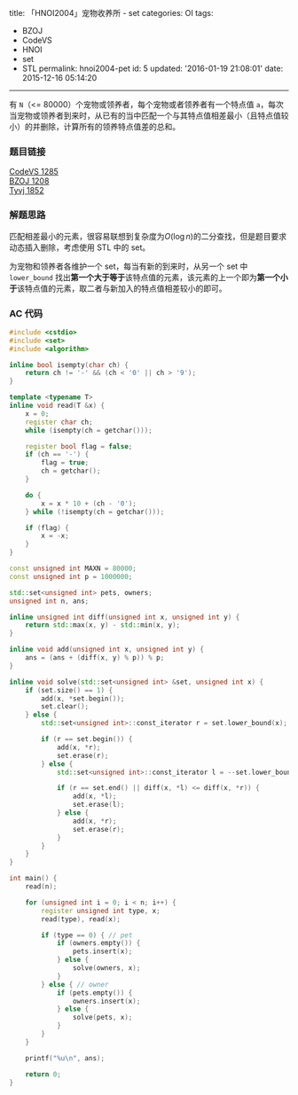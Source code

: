 title: 「HNOI2004」宠物收养所 - set
categories: OI
tags: 
  - BZOJ
  - CodeVS
  - HNOI
  - set
  - STL
permalink: hnoi2004-pet
id: 5
updated: '2016-01-19 21:08:01'
date: 2015-12-16 05:14:20
---

有 `N`（<= 80000）个宠物或领养者，每个宠物或者领养者有一个特点值 `a`，每次当宠物或领养者到来时，从已有的当中匹配一个与其特点值相差最小（且特点值较小）的并删除，计算所有的领养特点值差的总和。

<!-- more -->

### 题目链接
[CodeVS 1285](http://codevs.cn/problem/1285/)  
[BZOJ 1208](http://www.lydsy.com/JudgeOnline/problem.php?id=1208)  
[Tyvj 1852](http://tyvj.cn/p/1852)

### 解题思路
匹配相差最小的元素，很容易联想到复杂度为$O({\log} n)$的二分查找，但是题目要求动态插入删除，考虑使用 STL 中的 set。

为宠物和领养者各维护一个 set，每当有新的到来时，从另一个 set 中 `lower_bound` 找出**第一个大于等于**该特点值的元素，该元素的上一个即为**第一个小于**该特点值的元素，取二者与新加入的特点值相差较小的即可。

### AC 代码
```c++
#include <cstdio>
#include <set>
#include <algorithm>

inline bool isempty(char ch) {
	return ch != '-' && (ch < '0' || ch > '9');
}

template <typename T>
inline void read(T &x) {
	x = 0;
	register char ch;
	while (isempty(ch = getchar()));

	register bool flag = false;
	if (ch == '-') {
		flag = true;
		ch = getchar();
	}

	do {
		x = x * 10 + (ch - '0');
	} while (!isempty(ch = getchar()));

	if (flag) {
		x = -x;
	}
}

const unsigned int MAXN = 80000;
const unsigned int p = 1000000;

std::set<unsigned int> pets, owners;
unsigned int n, ans;

inline unsigned int diff(unsigned int x, unsigned int y) {
	return std::max(x, y) - std::min(x, y);
}

inline void add(unsigned int x, unsigned int y) {
	ans = (ans + (diff(x, y) % p)) % p;
}

inline void solve(std::set<unsigned int> &set, unsigned int x) {
	if (set.size() == 1) {
		add(x, *set.begin());
		set.clear();
	} else {
		std::set<unsigned int>::const_iterator r = set.lower_bound(x);

		if (r == set.begin()) {
			add(x, *r);
			set.erase(r);
		} else {
			std::set<unsigned int>::const_iterator l = --set.lower_bound(x);

			if (r == set.end() || diff(x, *l) <= diff(x, *r)) {
				add(x, *l);
				set.erase(l);
			} else {
				add(x, *r);
				set.erase(r);
			}
		}
	}
}

int main() {
	read(n);

	for (unsigned int i = 0; i < n; i++) {
		register unsigned int type, x;
		read(type), read(x);

		if (type == 0) { // pet
			if (owners.empty()) {
				pets.insert(x);
			} else {
				solve(owners, x);
			}
		} else { // owner
			if (pets.empty()) {
				owners.insert(x);
			} else {
				solve(pets, x);
			}
		}
	}

	printf("%u\n", ans);

	return 0;
}
```
